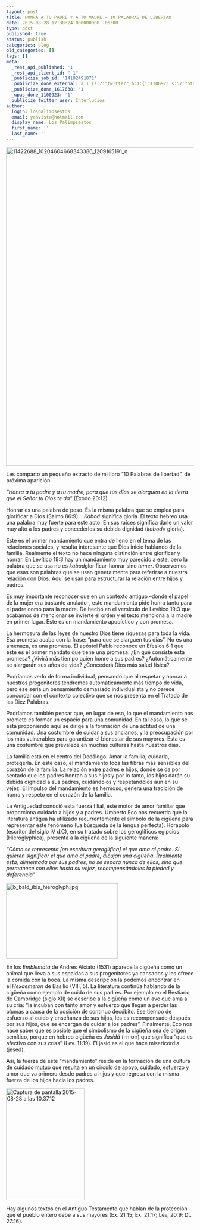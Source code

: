 ```yaml
---
layout: post
title: HONRA A TU PADRE Y A TU MADRE – 10 PALABRAS DE LIBERTAD
date: 2015-08-28 17:38:24.000000000 -06:00
type: post
published: true
status: publish
categories: blog
old_categories: []
tags: []
meta:
  _rest_api_published: '1'
  _rest_api_client_id: "-1"
  _publicize_job_id: '14192491871'
  _publicize_done_external: a:1:{s:7:"twitter";a:1:{i:1100923;s:57:"https://twitter.com/Interludios/status/637318347462307841";}}
  _publicize_done_1617638: '1'
  _wpas_done_1100923: '1'
  publicize_twitter_user: Interludios
author:
  login: lospalimpsestos
  email: yahvista@hotmail.com
  display_name: Los Palimpsestos
  first_name: ''
  last_name: ''
---
```

<p><a href="https://lospalimpsestos.files.wordpress.com/2015/08/11422688_10204604668343386_1209165191_n.jpg"><img class="aligncenter wp-image-2176 size-large" src="{{ site.baseurl }}/assets/11422688_10204604668343386_1209165191_n.jpg" alt="11422688_10204604668343386_1209165191_n" width="660" height="854" /></a></p>
<p>Les comparto un pequeño extracto de mi libro “10 Palabras de libertad”, de próxima aparición.</p>
<p><em>“Honra a tu padre y a tu madre, para que tus días se alarguen en la tierra que el Señor tu Dios te da” </em>(Éxodo 20:12)</p>
<p>Honrar es una palabra de peso. Es la misma palabra que se emplea para glorificar a Dios (Salmo 86:9).   <em>Kabod </em>significa gloria. El texto hebreo usa una palabra muy fuerte para este acto. En sus raíces significa darle un valor muy alto a los padres y concederles su debida dignidad (<em>kabod</em>= gloria).</p>
<p>Este es el primer mandamiento que entra de lleno en el tema de las relaciones sociales, y resulta interesante que Dios inicie hablando de la familia. Realmente el texto no hace ninguna distinción entre glorificar y honrar. En Levítico 19:3 hay un mandamiento muy parecido a este, pero la palabra que se usa no es <em>kabod</em>glorificar-honrar sino <em>temer</em>. Observemos que esas son palabras que se usan generalmente para referirse a nuestra relación con Dios. Aquí se usan para estructurar la relación entre hijos y padres.</p>
<p>Es muy importante reconocer que en un contexto antiguo –donde el papel de la mujer era bastante anulado-, este mandamiento pide honra tanto para el padre como para la madre. De hecho en el versículo de Levítico 19:3 que acabamos de mencionar se invierte el orden y el texto menciona a la madre en primer lugar. Este es un mandamiento apodíctico y con promesa.</p>
<p>La hermosura de las leyes de nuestro Dios tiene riquezas para toda la vida. Esa promesa acaba con la frase: “para que se alarguen tus días”. No es una amenaza, es una promesa. El apóstol Pablo reconoce en Efesios 6:1 que este es el primer mandato que tiene una promesa. ¿En qué consiste esta promesa? ¿Vivirá más tiempo quien honre a sus padres? ¿Automáticamente se alargarán sus años de vida? ¿Concederá Dios más salud física?</p>
<p>Podríamos verlo de forma individual, pensando que al respetar y honrar a nuestros progenitores tendremos automáticamente más tiempo de vida, pero ese sería un pensamiento demasiado individualista y no parece concordar con el contexto colectivo que se nos presenta en el Tratado de las Diez Palabras.</p>
<p>Podríamos también pensar que, en lugar de eso, lo que el mandamiento nos promete es formar un espacio para una comunidad. En tal caso, lo que se está proponiendo aquí se dirige a la formación de una actitud de una comunidad. Una costumbre de cuidar a sus ancianos, y la preocupación por los más vulnerables para garantizar el bienestar de sus mayores. Esta es una costumbre que prevalece en muchas culturas hasta nuestros días.</p>
<p>La familia está en el centro del Decálogo. Amar la familia, cuidarla, protegerla. En este caso, el mandamiento toca las fibras más sensibles del corazón de la familia. La relación entre padres e hijos, donde se da por sentado que los padres honran a sus hijos y por lo tanto, los hijos darán su debida dignidad a sus padres, cuidándolos y respetándolos aun en su vejez. El impulso del mandamiento es hermoso, genera una tradición de honra y respeto en el corazón de la familia.</p>
<p>La Antiguedad conoció esta fuerza filial, este motor de amor familiar que proporciona cuidado a hijos y a padres. Umberto Eco nos recuerda que la literatura antigua ha utilizado recurrentemente el símbolo de la cigüeña para representar este fenómeno (La búsqueda de la lengua perfecta). Horapolo (escritor del siglo IV d.C), en su tratado sobre los geroglíficos egipcios (Hieroglyphica), presenta a la cigüeña de la siguiente manera:</p>
<p><em>“Cómo se representa </em><em>[en escritura geroglífica] el que ama al padre. Si quieren significar el que ama al padre, dibujan una cigüeña</em><em>. Realmente ésta, alimentada por sus padres, no se separa nunca de ellos, sino que permanece con ellos hasta su vejez, recompensándoles la piedad y deferencia”</em></p>
<p><a href="https://lospalimpsestos.files.wordpress.com/2015/08/b_bald_ibis_hieroglyph.jpg"><img class="size-medium wp-image-2185 aligncenter" src="{{ site.baseurl }}/assets/b_bald_ibis_hieroglyph.jpg&amp;h=203" alt="b_bald_ibis_hieroglyph.jpg" width="300" height="203" /></a></p>
<p>En los <em>Emblemata </em>de Andrés Alciato (1531) aparece la cigüeña como un animal que lleva a sus espaldas a sus progenitores ya cansados y les ofrece la comida con la boca. La misma descripción la podemos encontrar en el <em>Hexaemeron </em>de Basilio (VIII, 5). La literatura continúa hablando de la cigüeña como ejemplo de cuido de sus padres. Por ejemplo en el Bestiario de Cambridge (siglo XII) se describe a la cigüeña como un ave que ama a su cría: “la incuban con tanto amor y esfuerzo que llegan a perder las plumas a causa de la posición de continuo decúbito. Ese tiempo de esfuerzo al cuido y enseñanza de sus hijos, les es recompensado después por sus hijos, que se encargan de cuidar a los padres”. Finalmente, Eco nos hace saber que es posible que el simbolismo de la cigüeña sea de origen semítico, porque en hebreo cigüeña es <em>Jasidá</em> (חסידה) que significa “que es afectivo con sus crías” (Lev. 11:19). El jasid es el que hace misericordia (jesed).</p>
<p>Así, la fuerza de este “mandamiento” reside en la formación de una cultura de cuidado mutuo que resulta en un circulo de apoyo, cuidado, esfuerzo y amor que va primero desde padres a hijos y que regresa con la misma fuerza de los hijos hacia los padres.</p>
<p><a href="https://lospalimpsestos.files.wordpress.com/2015/08/captura-de-pantalla-2015-08-28-a-las-10-37-12.png"><img class="size-medium wp-image-2174 aligncenter" src="{{ site.baseurl }}/assets/captura-de-pantalla-2015-08-28-a-las-10-37-12.png&amp;h=300" alt="Captura de pantalla 2015-08-28 a las 10.37.12" width="210" height="300" /></a></p>
<p>Hay algunos textos en el Antiguo Testamento que hablan de la protección que el pueblo entero debe a sus mayores (Ex. 21:15; Ex. 21:17; Lev, 20:9; Dt. 27:16).</p>
